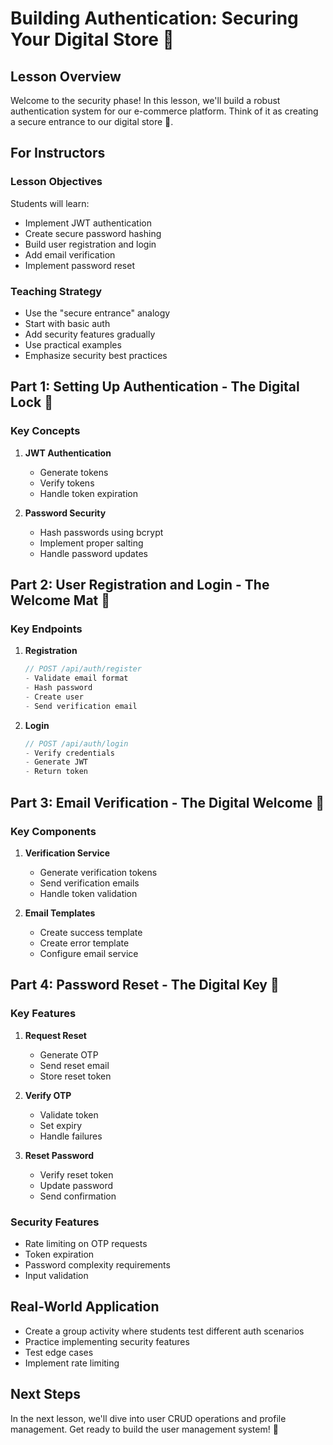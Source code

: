 # Building Authentication: Securing Your Digital Store 🔐

## Lesson Overview

Welcome to the security phase! In this lesson, we'll build a robust authentication system for our e-commerce platform. Think of it as creating a secure entrance to our digital store 🔐.

## For Instructors

### Lesson Objectives

Students will learn:
- Implement JWT authentication
- Create secure password hashing
- Build user registration and login
- Add email verification
- Implement password reset

### Teaching Strategy

- Use the "secure entrance" analogy
- Start with basic auth
- Add security features gradually
- Use practical examples
- Emphasize security best practices

## Part 1: Setting Up Authentication - The Digital Lock 🔐

### Key Concepts

1. **JWT Authentication**
   - Generate tokens
   - Verify tokens
   - Handle token expiration

2. **Password Security**
   - Hash passwords using bcrypt
   - Implement proper salting
   - Handle password updates

## Part 2: User Registration and Login - The Welcome Mat 🚪

### Key Endpoints

1. **Registration**
   ```javascript
   // POST /api/auth/register
   - Validate email format
   - Hash password
   - Create user
   - Send verification email
   ```

2. **Login**
   ```javascript
   // POST /api/auth/login
   - Verify credentials
   - Generate JWT
   - Return token
   ```

## Part 3: Email Verification - The Digital Welcome 📧

### Key Components

1. **Verification Service**
   - Generate verification tokens
   - Send verification emails
   - Handle token validation

2. **Email Templates**
   - Create success template
   - Create error template
   - Configure email service

## Part 4: Password Reset - The Digital Key 🔑

### Key Features

1. **Request Reset**
   - Generate OTP
   - Send reset email
   - Store reset token

2. **Verify OTP**
   - Validate token
   - Set expiry
   - Handle failures

3. **Reset Password**
   - Verify reset token
   - Update password
   - Send confirmation

### Security Features

- Rate limiting on OTP requests
- Token expiration
- Password complexity requirements
- Input validation

## Real-World Application

- Create a group activity where students test different auth scenarios
- Practice implementing security features
- Test edge cases
- Implement rate limiting

## Next Steps

In the next lesson, we'll dive into user CRUD operations and profile management. Get ready to build the user management system! 👥

